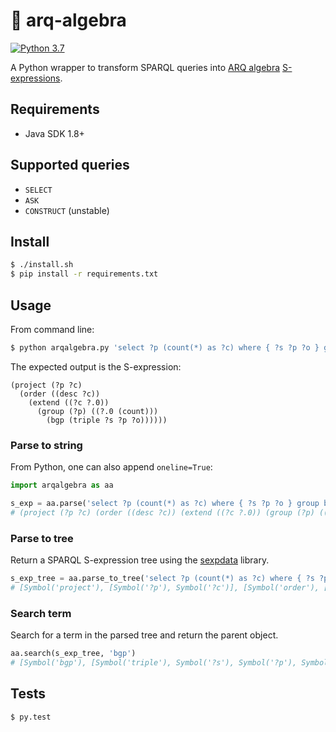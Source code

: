 # 🐍 arq-algebra

[![Python 3.7](https://img.shields.io/badge/python-3.7-blue.svg)](https://www.python.org/downloads/release/python-370/)

A Python wrapper to transform SPARQL queries into [ARQ algebra](https://www.w3.org/2011/09/SparqlAlgebra/ARQalgebra) [S-expressions](https://en.wikipedia.org/wiki/S-expression).

## Requirements

* Java SDK 1.8+

## Supported queries

* `SELECT`
* `ASK`
* `CONSTRUCT` (unstable)

## Install

```bash
$ ./install.sh
$ pip install -r requirements.txt
```

## Usage

From command line:

```bash
$ python arqalgebra.py 'select ?p (count(*) as ?c) where { ?s ?p ?o } group by ?p order by desc(?c)'
```

The expected output is the S-expression:

```
(project (?p ?c)
  (order ((desc ?c))
    (extend ((?c ?.0))
      (group (?p) ((?.0 (count)))
        (bgp (triple ?s ?p ?o))))))
```

### Parse to string

From Python, one can also append `oneline=True`:

```python
import arqalgebra as aa

s_exp = aa.parse('select ?p (count(*) as ?c) where { ?s ?p ?o } group by ?p order by desc(?c)', oneline=True)
# (project (?p ?c) (order ((desc ?c)) (extend ((?c ?.0)) (group (?p) ((?.0 (count))) (bgp (triple ?s ?p ?o))))))
```

### Parse to tree

Return a SPARQL S-expression tree using the [sexpdata](https://github.com/jd-boyd/sexpdata) library.

```python
s_exp_tree = aa.parse_to_tree('select ?p (count(*) as ?c) where { ?s ?p ?o } group by ?p order by desc(?c)')
# [Symbol('project'), [Symbol('?p'), Symbol('?c')], [Symbol('order'), [[Symbol('desc'), Symbol('?c')]], [Symbol('extend'), [[Symbol('?c'), Symbol('?.0')]], [Symbol('group'), [Symbol('?p')], [[Symbol('?.0'), [Symbol('count')]]], [Symbol('bgp'), [Symbol('triple'), Symbol('?s'), Symbol('?p'), Symbol('?o')]]]]]]
```

### Search term

Search for a term in the parsed tree and return the parent object.

```python
aa.search(s_exp_tree, 'bgp')
# [Symbol('bgp'), [Symbol('triple'), Symbol('?s'), Symbol('?p'), Symbol('?o')]]
```

## Tests

```bash
$ py.test
```
